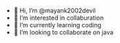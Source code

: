 - 👋 Hi, I’m @mayank2002devil
- 👀 I’m interested in collaburation
- 🌱 I’m currently learning coding
- 💞️ I’m looking to collaborate on java

<!---
mayank2002devil/mayank2002devil is a ✨ special ✨ repository because its `README.md` (this file) appears on your GitHub profile.
You can click the Preview link to take a look at your changes.
--->
